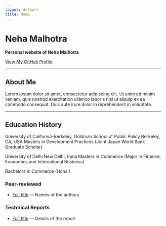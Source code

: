```yaml
---
layout: default
title: Home
---
```


# Neha Malhotra

**Personal website of Neha Malhotra**

[View My GitHub Profile](https://github.com/yourusername)

---

## About Me
Lorem ipsum dolor sit amet, consectetur adipiscing elit. Ut enim ad minim veniam, quis nostrud exercitation ullamco laboris nisi ut aliquip ex ea commodo consequat. Duis aute irure dolor in reprehenderit in voluptate.

---

## Education History
University of California-Berkeley, Goldman School of Public Policy Berkeley, CA, USA
Masters in Development Practices (Joint Japan World Bank Graduate Scholar) 

University of Delhi New Delhi, India
Masters in Commerce (Major in Finance, Economics and International Business) 

Bachelors in Commerce (Hons.)


### Peer-reviewed
- [Full title](#) — Names of the authors

### Technical Reports
- [Full title](#) — Details of the report
